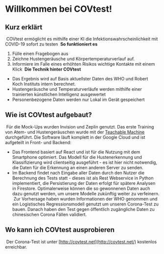 # Willkommen bei COVtest!
## Kurz erklärt
​
COVtest ermöglicht es mithilfe einer KI die Infektionswahrscheinlichkeit mit COVID-19 sofort zu testen
​
**So funktioniert es**
​
1.  Fülle einen Fragebogen aus
2.  Zeichne Hustengeräusche und Körpertemperaturverlauf auf.
3.  Informiere im Falle eines erhöhten Risikos wichtige Kontakte mit einem Klick
​
**Die Technik hinter COVtest**
​
-   Das Ergebnis wird auf Basis aktuellster Daten des WHO und Robert Koch Instituts intern berechnet.
-   Hustengeräusche und Temperaturverläufe werden mithilfe einer trainierten künstlichen Intelligenz ausgewertet
-   Personenbezogene Daten werden nur Lokal im Gerät gespeichert
## Wie ist COVtest aufgebaut?
​
Für die Mock-Ups wurden Invision und Zeplin genutzt. Das erste Training von Atem- und Hustengeräuschen wurde mit der [Teachable Machine](https://teachablemachine.withgoogle.com/) durchgeführt.
Die Software läuft komplett in der Google Cloud und ist aufgeteilt in Front- und Backend:  
- Das Frontend basiert auf React und ist für die Nutzung mit dem Smartphone optimiert. Das Modell für die Hustenerkennung und Klassifizierung wird clientseitig ausgeführt - es ist hier nicht notwendig, die Daten für die Erkennung an einen anderen Server zu senden.
- Im Backend findet nach Eingabe aller Daten durch den Nutzer die Berechnung des Tests statt - dieses ist als Rest Webservice in Python implementiert, die Persistierung der Daten erfolgt für spätere Analysen in Firestore. Optimalerweise können die so gewonnenen Daten auch dazu genutzt werden, um unsere Modelle zukünftig weiter zu verfeinern.
​
Zur Vorhersage haben wurden Informationen der WHO genommen und ein Logistisches Regressionsmodell genutzt um unseren Corona-Test zu bauen. Danach haben den Test gegen öffentlich zugängliche Daten zu chinesischen Corona Fällen validiert.
​
​
## Wo kann ich COVtest ausprobieren
​
Der Corona-Test ist unter [http://covtest.net](http://covtest.net/) kostenlos erreichbar.